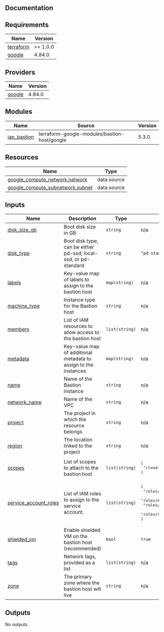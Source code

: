 ## Documentation

<!-- BEGINNING OF PRE-COMMIT-TERRAFORM DOCS HOOK -->

## Requirements

| Name                                                                     | Version  |
| ------------------------------------------------------------------------ | -------- |
| <a name="requirement_terraform"></a> [terraform](#requirement_terraform) | >= 1.0.0 |
| <a name="requirement_google"></a> [google](#requirement_google)          | 4.84.0   |

## Providers

| Name                                                      | Version |
| --------------------------------------------------------- | ------- |
| <a name="provider_google"></a> [google](#provider_google) | 4.84.0  |

## Modules

| Name                                                                  | Source                                       | Version |
| --------------------------------------------------------------------- | -------------------------------------------- | ------- |
| <a name="module_iap_bastion"></a> [iap\_bastion](#module_iap_bastion) | terraform-google-modules/bastion-host/google | 5.3.0   |

## Resources

| Name                                                                                                                                     | Type        |
| ---------------------------------------------------------------------------------------------------------------------------------------- | ----------- |
| [google_compute_network.network](https://registry.terraform.io/providers/hashicorp/google/4.84.0/docs/data-sources/compute_network)      | data source |
| [google_compute_subnetwork.subnet](https://registry.terraform.io/providers/hashicorp/google/4.84.0/docs/data-sources/compute_subnetwork) | data source |

## Inputs

| Name                                                                                               | Description                                                     | Type           | Default                                                                                                                                          | Required |
| -------------------------------------------------------------------------------------------------- | --------------------------------------------------------------- | -------------- | ------------------------------------------------------------------------------------------------------------------------------------------------ | :------: |
| <a name="input_disk_size_gb"></a> [disk\_size\_gb](#input_disk_size_gb)                            | Boot disk size in GB                                            | `string`       | n/a                                                                                                                                              |   yes    |
| <a name="input_disk_type"></a> [disk\_type](#input_disk_type)                                      | Boot disk type, can be either pd-ssd, local-ssd, or pd-standard | `string`       | `"pd-standard"`                                                                                                                                  |    no    |
| <a name="input_labels"></a> [labels](#input_labels)                                                | Key-value map of labels to assign to the bastion host           | `map(string)`  | n/a                                                                                                                                              |   yes    |
| <a name="input_machine_type"></a> [machine\_type](#input_machine_type)                             | Instance type for the Bastion host                              | `string`       | n/a                                                                                                                                              |   yes    |
| <a name="input_members"></a> [members](#input_members)                                             | List of IAM resources to allow access to the bastion host       | `list(string)` | n/a                                                                                                                                              |   yes    |
| <a name="input_metadata"></a> [metadata](#input_metadata)                                          | Key-value map of additional metadata to assign to the instances | `map(string)`  | n/a                                                                                                                                              |   yes    |
| <a name="input_name"></a> [name](#input_name)                                                      | Name of the Bastion instance                                    | `string`       | n/a                                                                                                                                              |   yes    |
| <a name="input_network_name"></a> [network\_name](#input_network_name)                             | Name of the VPC                                                 | `string`       | n/a                                                                                                                                              |   yes    |
| <a name="input_project"></a> [project](#input_project)                                             | The project in which the resource belongs                       | `string`       | n/a                                                                                                                                              |   yes    |
| <a name="input_region"></a> [region](#input_region)                                                | The location linked to the project                              | `string`       | n/a                                                                                                                                              |   yes    |
| <a name="input_scopes"></a> [scopes](#input_scopes)                                                | List of scopes to attach to the bastion host                    | `list(string)` | <pre>[<br> "cloud-platform"<br>]</pre>                                                                                                           |    no    |
| <a name="input_service_account_roles"></a> [service\_account\_roles](#input_service_account_roles) | List of IAM roles to assign to the service account.             | `list(string)` | <pre>[<br> "roles/logging.logWriter",<br> "roles/monitoring.metricWriter",<br> "roles/monitoring.viewer",<br> "roles/compute.osLogin"<br>]</pre> |    no    |
| <a name="input_shielded_vm"></a> [shielded\_vm](#input_shielded_vm)                                | Enable shielded VM on the bastion host (recommended)            | `bool`         | `true`                                                                                                                                           |    no    |
| <a name="input_tags"></a> [tags](#input_tags)                                                      | Network tags, provided as a list                                | `list(string)` | n/a                                                                                                                                              |   yes    |
| <a name="input_zone"></a> [zone](#input_zone)                                                      | The primary zone where the bastion host will live               | `string`       | n/a                                                                                                                                              |   yes    |

## Outputs

No outputs.

<!-- END OF PRE-COMMIT-TERRAFORM DOCS HOOK -->
